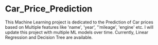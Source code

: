 # Car_Price_Prediction
This Machine Learning project is dedicated to the Prediction of Car prices based on Multiple features like 'name', 'year', ''mileage', 'engine' etc. I will update this project with multiple ML models over time. Currently, Linear Regression and Decision Tree are available.
